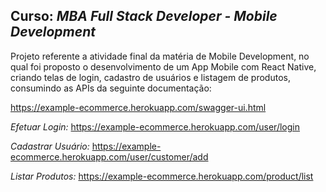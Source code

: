 ## **Curso:** *MBA Full Stack Developer -  Mobile Development*

Projeto referente a atividade final da matéria de Mobile Development, no qual foi proposto o desenvolvimento de 
um App Mobile com React Native, criando telas de login, cadastro de usuários e listagem de produtos, consumindo as APIs da seguinte documentação:


https://example-ecommerce.herokuapp.com/swagger-ui.html

*Efetuar Login:*
https://example-ecommerce.herokuapp.com/user/login

*Cadastrar Usuário:*
https://example-ecommerce.herokuapp.com/user/customer/add

*Listar Produtos:*
https://example-ecommerce.herokuapp.com/product/list
